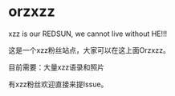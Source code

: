 # orzxzz

xzz is our REDSUN, we cannot live without HE!!!

这是一个xzz粉丝站点，大家可以在这上面Orzxzz。

目前需要：大量xzz语录和照片

有xzz粉丝欢迎直接来提Issue。
